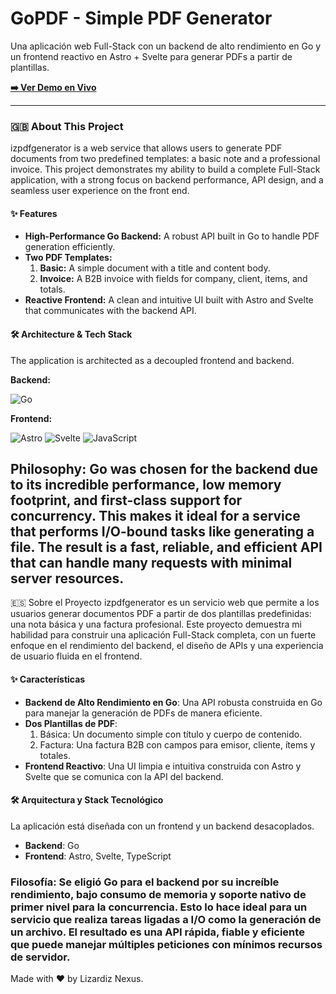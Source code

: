 # GoPDF - Simple PDF Generator

Una aplicación web Full-Stack con un backend de alto rendimiento en Go y un frontend reactivo en Astro + Svelte para generar PDFs a partir de plantillas.

**[➡️ Ver Demo en Vivo](https://izpdfgenerator.netlify.app/)**

---

### 🇬🇧 About This Project

izpdfgenerator is a web service that allows users to generate PDF documents from two predefined templates: a basic note and a professional invoice. This project demonstrates my ability to build a complete Full-Stack application, with a strong focus on backend performance, API design, and a seamless user experience on the front end.

#### ✨ Features

* **High-Performance Go Backend:** A robust API built in Go to handle PDF generation efficiently.
* **Two PDF Templates:**
    1.  **Basic:** A simple document with a title and content body.
    2.  **Invoice:** A B2B invoice with fields for company, client, items, and totals.
* **Reactive Frontend:** A clean and intuitive UI built with Astro and Svelte that communicates with the backend API.

#### 🛠️ Architecture & Tech Stack

The application is architected as a decoupled frontend and backend.

**Backend:**
<p>
  <img alt="Go" src="https://img.shields.io/badge/Go-00ADD8?style=for-the-badge&logo=go&logoColor=white"/>
</p>

**Frontend:**
<p>
  <img alt="Astro" src="https://img.shields.io/badge/Astro-FF5D01?style=for-the-badge&logo=astro&logoColor=white"/>
  <img alt="Svelte" src="https://img.shields.io/badge/Svelte-FF3E00?style=for-the-badge&logo=svelte&logoColor=white"/>
  <img alt="JavaScript" src="https://img.shields.io/badge/JavaScript-007ACC?style=for-the-badge&logo=javascript&logoColor=white"/>
</p>

**Philosophy:** **Go** was chosen for the backend due to its incredible performance, low memory footprint, and first-class support for concurrency. This makes it ideal for a service that performs I/O-bound tasks like generating a file. The result is a fast, reliable, and efficient API that can handle many requests with minimal server resources.
---
🇪🇸 Sobre el Proyecto
izpdfgenerator es un servicio web que permite a los usuarios generar documentos PDF a partir de dos plantillas predefinidas: una nota básica y una factura profesional. Este proyecto demuestra mi habilidad para construir una aplicación Full-Stack completa, con un fuerte enfoque en el rendimiento del backend, el diseño de APIs y una experiencia de usuario fluida en el frontend.

#### ✨ Características
 * **Backend de Alto Rendimiento en Go**: Una API robusta construida en Go para manejar la generación de PDFs de manera eficiente.
* **Dos Plantillas de PDF**:
    1. Básica: Un documento simple con título y cuerpo de contenido.
    2. Factura: Una factura B2B con campos para emisor, cliente, ítems y totales.
* **Frontend Reactivo**: Una UI limpia e intuitiva construida con Astro y Svelte que se comunica con la API del backend.

#### 🛠️ Arquitectura y Stack Tecnológico
La aplicación está diseñada con un frontend y un backend desacoplados.

* **Backend**: Go
* **Frontend**: Astro, Svelte, TypeScript

### Filosofía: Se eligió Go para el backend por su increíble rendimiento, bajo consumo de memoria y soporte nativo de primer nivel para la concurrencia. Esto lo hace ideal para un servicio que realiza tareas ligadas a I/O como la generación de un archivo. El resultado es una API rápida, fiable y eficiente que puede manejar múltiples peticiones con mínimos recursos de servidor.

Made with ❤️ by Lizardiz Nexus.
